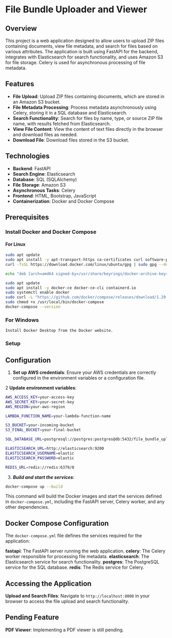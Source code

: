# File Bundle Uploader and Viewer

## Overview

This project is a web application designed to allow users to upload ZIP files containing documents, view file metadata, and search for files based on various attributes. The application is built using FastAPI for the backend, integrates with Elasticsearch for search functionality, and uses Amazon S3 for file storage. Celery is used for asynchronous processing of file metadata.

## Features

- **File Upload**: Upload ZIP files containing documents, which are stored in an Amazon S3 bucket.
- **File Metadata Processing**: Process metadata asynchronously using Celery, storing it in a SQL database and Elasticsearch.
- **Search Functionality**: Search for files by name, type, or source ZIP file name, with results fetched from Elasticsearch.
- **View File Content**: View the content of text files directly in the browser and download files as needed.
- **Download File**: Download files stored in the S3 bucket.

## Technologies

- **Backend**: FastAPI
- **Search Engine**: Elasticsearch
- **Database**: SQL (SQLAlchemy)
- **File Storage**: Amazon S3
- **Asynchronous Tasks**: Celery
- **Frontend**: HTML, Bootstrap, JavaScript
- **Containerization**: Docker and Docker Compose

## Prerequisites

### Install Docker and Docker Compose

#### For Linux

```bash
sudo apt update
sudo apt install -y apt-transport-https ca-certificates curl software-properties-common
curl -fsSL https://download.docker.com/linux/ubuntu/gpg | sudo gpg --dearmor -o /usr/share/keyrings/docker-archive-keyring.gpg

echo "deb [arch=amd64 signed-by=/usr/share/keyrings/docker-archive-keyring.gpg] https://download.docker.com/linux/ubuntu $(lsb_release -cs) stable" | sudo tee /etc/apt/sources.list.d/docker.list > /dev/null

sudo apt update
sudo apt install -y docker-ce docker-ce-cli containerd.io
sudo systemctl enable docker
sudo curl -L "https://github.com/docker/compose/releases/download/1.29.2/docker-compose-$(uname -s)-$(uname -m)" -o /usr/local/bin/docker-compose
sudo chmod +x /usr/local/bin/docker-compose
docker-compose --version
```

### For Windows
    Install Docker Desktop from the Docker website.

### Setup
## Configuration
1. **Set up AWS credentials**: Ensure your AWS credentials are correctly configured in the environment variables or a configuration file.

2 **Update environment variables**:

```bash
AWS_ACCESS_KEY=your-access-key
AWS_SECRET_KEY=your-secret-key
AWS_REGION=your-aws-region

LAMBDA_FUNCTION_NAME=your-lambda-function-name

S3_BUCKET=your-incoming-bucket
S3_FINAL_BUCKET=your-final-bucket

SQL_DATABASE_URL=postgresql://postgres:postgres@db:5432/file_bundle_uploader_db

ELASTICSEARCH_URL=http://elasticsearch:9200
ELASTICSEARCH_USERNAME=elastic
ELASTICSEARCH_PASSWORD=elastic

REDIS_URL=redis://redis:6379/0
```

3. ***Build and start the services***:

```bash
docker-compose up --build
```

This command will build the Docker images and start the services defined in `docker-compose.yml`, including the FastAPI server, Celery worker, and any other dependencies.

## Docker Compose Configuration
The `docker-compose.yml` file defines the services required for the application:

**fastapi**: The FastAPI server running the web application.
**celery**: The Celery worker responsible for processing file metadata.
**elasticsearch**: The Elasticsearch service for search functionality.
**postgres**: The PostgreSQL service for the SQL database.
**redis**: The Redis service for Celery.

## Accessing the Application

**Upload and Search Files**: Navigate to `http://localhost:8000` in your browser to access the file upload and search functionality.

## Pending Feature
**PDF Viewer**: Implementing a PDF viewer is still pending.
